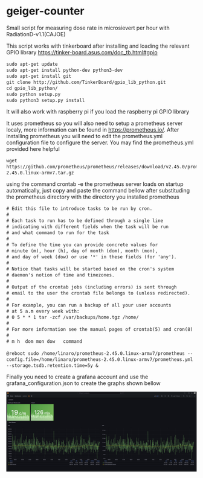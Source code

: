 # geiger-counter
Small script for measuring dose rate in microsievert per hour with RadiationD-v1.1(CAJOE)

This script works with tinkerboard after installing and loading the relevant GPIO library https://tinker-board.asus.com/doc_tb.html#gpio

```
sudo apt-get update
sudo apt-get install python-dev python3-dev
sudo apt-get install git
git clone http://github.com/TinkerBoard/gpio_lib_python.git
cd gpio_lib_python/
sudo python setup.py
sudo python3 setup.py install
```

It will also work with raspberry pi if you load the raspberry pi GPIO library

It uses prometheus so you will also need to setup a prometheus server localy, more information can be found in https://prometheus.io/. After installing prometheus you will need to edit the prometheus.yml configuration file to configure the server. You may find the prometheus.yml provided here helpful
```
wget https://github.com/prometheus/prometheus/releases/download/v2.45.0/prometheus-2.45.0.linux-armv7.tar.gz

```
using the command crontab -e the prometheus server loads on startup automatically, just copy and paste the command bellow after substituding the prometheus directory with the directory you installed prometheus

```
# Edit this file to introduce tasks to be run by cron.
# 
# Each task to run has to be defined through a single line
# indicating with different fields when the task will be run
# and what command to run for the task
# 
# To define the time you can provide concrete values for
# minute (m), hour (h), day of month (dom), month (mon),
# and day of week (dow) or use '*' in these fields (for 'any').
# 
# Notice that tasks will be started based on the cron's system
# daemon's notion of time and timezones.
# 
# Output of the crontab jobs (including errors) is sent through
# email to the user the crontab file belongs to (unless redirected).
# 
# For example, you can run a backup of all your user accounts
# at 5 a.m every week with:
# 0 5 * * 1 tar -zcf /var/backups/home.tgz /home/
# 
# For more information see the manual pages of crontab(5) and cron(8)
# 
# m h  dom mon dow   command

@reboot sudo /home/linaro/prometheus-2.45.0.linux-armv7/prometheus --config.file=/home/linaro/prometheus-2.45.0.linux-armv7/prometheus.yml --storage.tsdb.retention.time=5y &
```

Finally you need to create a grafana account and use the grafana_configuration.json to create the graphs shown bellow

![Alt text](https://github.com/sedzinfo/geiger-counter/blob/main/grafana.png)

